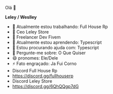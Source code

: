 Olá 👋

**Leley / Weslley** 

- 🔭 Atualmente estou trabalhando: Full House Rp
- 👑 Ceo Leley Store
- 📜 Freelancer Dev Fivem
- 🌱 Atualmente estou aprendendo: Typescript
- 🤔 Estou procurando ajuda com: Typescript
- 💬 Pergunte-me sobre: O Que Quiser
- 😄 pronomes: Ele/Dele
- ⚡ Fato engraçado: Ja Fui Corno
- Discord Full House Rp
- https://discord.gg/fullhouserp
- Discord Leley Store
- https://discord.gg/6QhQQgp7dG
